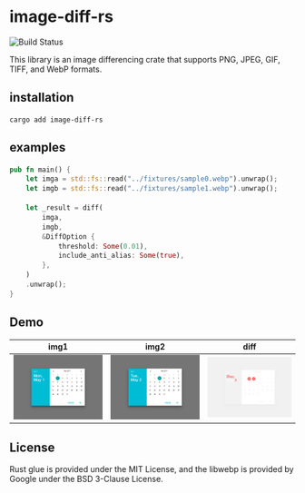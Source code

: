 # image-diff-rs

<img src="https://github.com/bokuweb/image-diff-rs/workflows/Continuous%20Integration/badge.svg" alt="Build Status" />

This library is an image differencing crate that supports PNG, JPEG, GIF, TIFF, and WebP formats.

## installation

```
cargo add image-diff-rs
```

## examples

```Rust
pub fn main() {
    let imga = std::fs::read("../fixtures/sample0.webp").unwrap();
    let imgb = std::fs::read("../fixtures/sample1.webp").unwrap();

    let _result = diff(
        imga,
        imgb,
        &DiffOption {
            threshold: Some(0.01),
            include_anti_alias: Some(true),
        },
    )
    .unwrap();
}
```

## Demo

| img1     | img2         | diff       |
| --------------- |---------------| -------------------- |
| ![](https://github.com/bokuweb/pixelmatch-rs/raw/main/fixtures/001a.png) | ![](https://github.com/bokuweb/pixelmatch-rs/raw/main/fixtures/001b.png) |![](https://github.com/bokuweb/pixelmatch-rs/raw/main/assets/diff1.png)|

## License

Rust glue is provided under the MIT License, and the libwebp is provided by Google under the BSD 3-Clause License.

